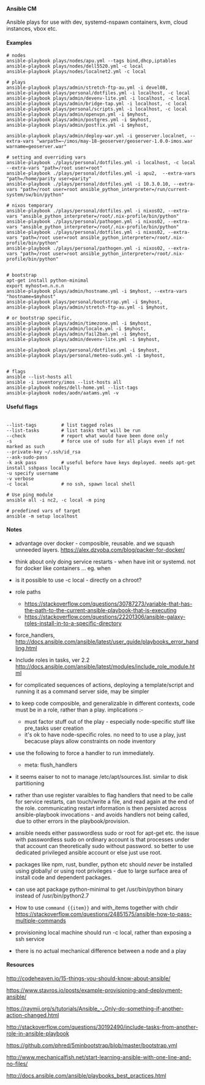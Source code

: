 
#### Ansible CM

Ansible plays for use with dev, systemd-nspawn containers, kvm, cloud instances, vbox etc.


#### Examples

```
# nodes
ansible-playbook plays/nodes/apu.yml --tags bind,dhcp,iptables
ansible-playbook plays/nodes/dell5520.yml -c local
ansible-playbook plays/nodes/localnet2.yml -c local

# plays
ansible-playbook plays/admin/stretch-ftp-au.yml -i devel08,
ansible-playbook plays/personal/dotfiles.yml -i localhost, -c local
ansible-playbook plays/admin/devenv-lite.yml -i localhost, -c local
ansible-playbook plays/admin/bridge-tap.yml -i localhost, -c local
ansible-playbook plays/personal/scripts.yml -i localhost, -c local
ansible-playbook plays/admin/openvpn.yml -i $myhost,
ansible-playbook plays/admin/postgres.yml -i $myhost,
ansible-playbook plays/admin/postfix.yml -i $myhost,

ansible-playbook plays/admin/deploy-war.yml -i geoserver.localnet, --extra-vars "warpath=~/imos/may-18-geoserver/geoserver-1.0.0-imos.war warname=geoserver.war"

# setting and overriding vars
ansible-playbook ./plays/personal/dotfiles.yml -i localhost, -c local --extra-vars "path=/root user=root"
ansible-playbook ./plays/personal/dotfiles.yml -i apu2,  --extra-vars "path=/home/parity user=parity"
ansible-playbook ./plays/personal/dotfiles.yml -i 10.3.0.10, --extra-vars "path=/root user=root ansible_python_interpreter=/run/current-system/sw/bin/python"

# nixos temporary
ansible-playbook ./plays/personal/dotfiles.yml -i nixos02, --extra-vars "ansible_python_interpreter=/root/.nix-profile/bin/python"
ansible-playbook ./plays/personal/pathogen.yml -i nixos02, --extra-vars "ansible_python_interpreter=/root/.nix-profile/bin/python"
ansible-playbook ./plays/personal/dotfiles.yml -i nixos02, --extra-vars "path=/root user=root ansible_python_interpreter=/root/.nix-profile/bin/python"
ansible-playbook ./plays/personal/pathogen.yml -i nixos02, --extra-vars "path=/root user=root ansible_python_interpreter=/root/.nix-profile/bin/python"


# bootstrap
apt-get install python-minimal
export myhost=n.n.n.n
ansible-playbook plays/admin/hostname.yml -i $myhost, --extra-vars "hostname=$myhost"
ansible-playbook plays/personal/bootstrap.yml -i $myhost,
ansible-playbook plays/admin/stretch-ftp-au.yml -i $myhost,

# or bootstrap specific,
ansible-playbook plays/admin/timezone.yml -i $myhost,
ansible-playbook plays/admin/locale.yml -i $myhost,
ansible-playbook plays/admin/fail2ban.yml -i $myhost,
ansible-playbook plays/admin/devenv-lite.yml -i $myhost,

ansible-playbook plays/personal/dotfiles.yml -i $myhost,
ansible-playbook plays/personal/meteo-sudo.yml -i $myhost,


# flags
ansible --list-hosts all
ansible -i inventory/imos --list-hosts all
ansible-playbook nodes/dell-home.yml --list-tags
ansible-playbook nodes/aodn/aatams.yml -v
```


#### Useful flags
```

--list-tags         # list tagged roles
--list-tasks        # list tasks that will be run
--check             # report what would have been done only
-s                  # force use of sudo for all plays even if not marked as such
--private-key ~/.ssh/id_rsa
--ask-sudo-pass
-k ask pass         # useful before have keys deployed. needs apt-get install sshpass locally
-u specify username
-v verbose
-c local            # no ssh, spawn local shell

# Use ping module
ansible all -i nc2, -c local -m ping

# predefined vars of target
ansible -m setup localhost
```

#### Notes


- advantage over docker - composible, reusable. and we squash unneeded layers.
    https://alex.dzyoba.com/blog/packer-for-docker/

- think about only doing service restarts - when have init or systemd. not for docker like containers  ... eg. when

- is it possible to use -c local - directly on a chroot?

- role paths
  - https://stackoverflow.com/questions/30787273/variable-that-has-the-path-to-the-current-ansible-playbook-that-is-executing
  - https://stackoverflow.com/questions/22201306/ansible-galaxy-roles-install-in-to-a-specific-directory


- force_handlers, http://docs.ansible.com/ansible/latest/user_guide/playbooks_error_handling.html

- Include roles in tasks, ver 2.2  http://docs.ansible.com/ansible/latest/modules/include_role_module.html

- for complicated sequences of actions, deploying a template/script and running it as a command server side, may be simpler

- to keep code composible, and generalizable in different contexts, code must be in a role, rather than a play.  implications :-
    - must factor stuff out of the play - especially node-specific stuff like pre_tasks user creation
    - it's ok to have node-specific roles. no need to to use a play, just becacuse plays allow constraints on node inventory

- use the following to force a handler to run immediately.
    - meta: flush_handlers

- it seems eaiser to not to manage /etc/apt/sources.list. similar to disk partitioning

- rather than use register varaibles to flag handlers that need to be calle for service restarts, can touch/write a file, and read again at the end of the role. communicating restart information is then persisted across ansible-playbook invocations - and avoids handlers not being called, due to other errors in the playbook/provision.

- ansible needs either passwordless sudo or root for apt-get etc. the issue with passwordless sudo on ordinary account is that processes under that account can theoretically sudo without password. so better to use dedicated privileged ansible account or else just use root.

- packages like npm, rust, bundler, python etc should *never* be installed using globally/ or using root privileges - due to large surface area of install code and dependent packages.

- can use apt package python-minimal to get /usr/bin/python binary instead of /usr/bin/python2.7

- How to use `command {{item}}` and with_items together with chdir https://stackoverflow.com/questions/24851575/ansible-how-to-pass-multiple-commands

- provisioning local machine should run -c local, rather than exposing a ssh service

- there is no actual mechanical difference between a node and a play


#### Resources

http://codeheaven.io/15-things-you-should-know-about-ansible/

https://www.stavros.io/posts/example-provisioning-and-deployment-ansible/

https://raymii.org/s/tutorials/Ansible_-_Only-do-something-if-another-action-changed.html

http://stackoverflow.com/questions/30192490/include-tasks-from-another-role-in-ansible-playbook

https://github.com/phred/5minbootstrap/blob/master/bootstrap.yml

http://www.mechanicalfish.net/start-learning-ansible-with-one-line-and-no-files/

http://docs.ansible.com/ansible/playbooks_best_practices.html




